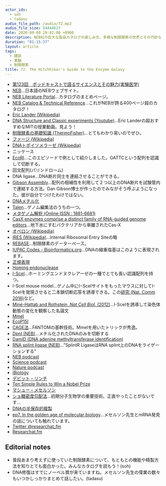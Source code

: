 ```yaml
---
actor_ids:
  - soh
  - tadasu
audio_file_path: /audio/72.mp3
audio_file_size: 54444617
date: 2020-09-09 20:42:00 +0900
description: NEB社の巨大な製品カタログの楽しみ方、多様な制限酵素の世界とその巧妙な仕組みについて話しました。
duration: "01:15:37"
layout: article
tags:
  - 雑談
  - 実験
  - 制限酵素
title: 72. The Hitchhiker's Guide to the Enzyme Galaxy
---
```


- [第123回　ポッドキャストで語るサイエンスとその魅力(実験医学)](https://www.yodosha.co.jp/jikkenigaku/opinion/vol38n14.html)
- [NEB](https://www.nebj.jp/)...日本語のNEBウェブサイト。
- [NEB Literature Portal](https://www.neb.com/support/catalog-and-literature-request)...カタログのまとめページ。
- [NEB Catalog & Technical Reference](https://www.neb.com/-/media/nebus/files/catalogs/neb_usacatalog_rgb_150dpi.pdf?rev=1c87bfadeaa048e3b0d141571d40262c)...これがNEBが誇る400ページ超のカタログ！
- [Eric Lander (Wikipedia)](https://en.wikipedia.org/wiki/Eric_Lander)
- [DNA Structure and Classic experiments (Youtube)](https://www.youtube.com/watch?v=P-Ry4rRdDbk)...Eric Landerの超おすすめなMITの授業動画。見よう！
- [制限酵素の基礎知識 (ThermoFisher)](https://www.thermofisher.com/jp/ja/home/life-science/cloning/cloning-learning-center/invitrogen-school-of-molecular-biology/molecular-cloning/restriction-enzymes/restriction-enzyme-basics.html)...とてもわかり易いのでぜひ。
- [ファージ (Wikipedia)](https://ja.wikipedia.org/wiki/%E3%83%95%E3%82%A1%E3%83%BC%E3%82%B8)
- [DNAトポイソメラーゼ (Wikipedia)](https://ja.wikipedia.org/wiki/DNA%E3%83%88%E3%83%9D%E3%82%A4%E3%82%BD%E3%83%A1%E3%83%A9%E3%83%BC%E3%82%BC)
- ニッケース
- [EcoRI](https://www.nebj.jp/products/detail/544)...このエピソードで例として紹介しました。GATTCという配列を認識して切断する。
- 回文配列(パリンドローム)
- DNA ligase...DNA断片同士を連結させることができる。
- [Gibson Assembly](https://www.nebj.jp/f/541)...配列の相補性を利用して２つ以上のDNA断片を試験管内で連結する方法。Dan Gibson博士が作ったのでみながそう呼ぶようになった。彼が自分でつけたわけではない。
- [DNAメチル化](https://ruo.mbl.co.jp/bio/product/epigenome/article/DNA-methylation.html)
- [Talen](https://www.cosmobio.co.jp/support/technology/a/crispr-talen.asp)...ゲノム編集法のうちの一つ。
- [メタゲノム解析 (Online ISSN : 1881-6681)](https://www.jstage.jst.go.jp/article/nskkk/58/3/58_3_136/_article/-char/ja/)
- [CasX enzymes comprise a distinct family of RNA-guided genome editors](https://www.nature.com/articles/s41586-019-0908-x)...地下水にすむバクテリアから単離されたCas-X
- [オペロン (Wikipedia)](https://ja.wikipedia.org/wiki/%E3%83%A9%E3%82%AF%E3%83%88%E3%83%BC%E3%82%B9%E3%82%AA%E3%83%9A%E3%83%AD%E3%83%B3)
- [IRES (Wikipedia)](https://ja.wikipedia.org/wiki/IRES)...Internal Ribosomal Entry Siteの略
- [REBASE](http://rebase.neb.com/rebase/rebase.html)...制限酵素のデーターベース。
- [IUPAC Codes - Bioinformatics.org](https://www.bioinformatics.org/sms/iupac.html)...DNAの縮重塩基はこのように表現されます。
- [正規表現](https://userweb.mnet.ne.jp/nakama/)
- [Homing endonuclease](https://international.neb.com/products/restriction-endonucleases/hf-nicking-master-mix-time-saver-other/homing-endonucleases/homing-endonucleases)
- [I-SceI](https://www.nebj.jp/products/detail/773)...ホーミングエンドヌクレアーゼの一種でとても長い認識配列を持つ。
- I-SceI mouse model...ゲノム中にI−SceIサイトをもったマウスに対してI-SceIを発現させると二本鎖切断応答を誘導できる。この[研究 (Nat. Comm 2016)](https://www.nature.com/articles/ncomms13241)など。
- [Miné-Hattab and Rothstein, _Nat Cell Biol_. (2012)](https://pubmed.ncbi.nlm.nih.gov/22484485/)...I-SceIを誘導して染色体動態の変化を観察した名論文
- [MmeI](https://www.nebj.jp/products/detail/751)
- [EcoP15I](https://www.nebj.jp/products/detail/760)
- [CAGE法](https://fantom.gsc.riken.jp/jp/protocols/cage.html)...FANTOMの基幹技術。MmeIを用いたトリックが秀逸。
- [DpnI (NEB)](https://www.nebj.jp/products/detail/610)...メチル化されたDNAのみを切断する
- [DamID (DNA adenine methyltransferase identification)](https://en.wikipedia.org/wiki/DNA_adenine_methyltransferase_identification)
- [RNA splint ligase (NEB)](https://www.nebj.jp/products/detail/1919)..."SplintR LigaseはRNA splint上のDNAをライゲーションする"
- [NEB podcast](https://www.neb.com/podcasts/nebpodcast)
- [Science podcast](https://www.sciencemag.org/podcasts)
- [Nature podcast](https://www.nature.com/nature/articles?type=nature-podcast)
- [iBiology](https://www.ibiology.org/)
- [デビット・リンチ](https://ja.wikipedia.org/wiki/%E3%83%87%E3%83%B4%E3%82%A3%E3%83%83%E3%83%89%E3%83%BB%E3%83%AA%E3%83%B3%E3%83%81)
- [Ten Simple Rules to Win a Nobel Prize](https://www.ncbi.nlm.nih.gov/pmc/articles/PMC4383532/)
- [マシュー・メセルソン](https://ja.wikipedia.org/wiki/%E3%83%9E%E3%82%B7%E3%83%A5%E3%83%BC%E3%83%BB%E3%83%A1%E3%82%BB%E3%83%AB%E3%82%BD%E3%83%B3)
- [ショ糖密度勾配法](https://www.beckman.jp/resources/fundamentals/principles-of-centrifugation/dr-beckman/v26)...初期分子生物学の重要技術。正直やったことがないです...
- [DNAの半保存的複製](https://ja.wikipedia.org/wiki/%E5%8D%8A%E4%BF%9D%E5%AD%98%E7%9A%84%E8%A4%87%E8%A3%BD)
- [ep7. In the golden age of molecular biology](https://researchat.fm/episode/7)...メセルソン先生とmRNA発見の話についても触れています。
- [Twitter @researchat_fm](https://twitter.com/researchat_fm)
- [Researchat.fm](researchat.fm)

## Editorial notes
- 普段あまり考えずに使っていた制限酵素について、もともとの機能や精製方法を知りとても面白かった。みんなカタログを読もう！(soh)
- DNA修復はすでにノーベル賞が来ていますね。メセルソン先生の偉業の数々もいつかしっかりまとめて話したい。(tadasu)
